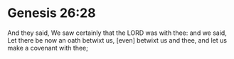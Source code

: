 # Genesis 26:28

And they said, We saw certainly that the LORD was with thee: and we said, Let there be now an oath betwixt us, [even] betwixt us and thee, and let us make a covenant with thee;